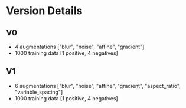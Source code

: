 # Version Details
## V0
- 4 augmentations ["blur", "noise", "affine", "gradient"]
- 1000 training data [1 positive, 4 negatives]

## V1
- 6 augmentations ["blur", "noise", "affine", "gradient", "aspect_ratio", "variable_spacing"]
- 1000 training data [1 positive, 4 negatives]

